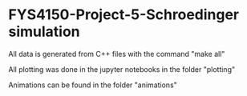 # FYS4150-Project-5-Schroedinger simulation

All data is generated from C++ files with the command "make all"

All plotting was done in the jupyter notebooks in the folder "plotting"

Animations can be found in the folder "animations"
